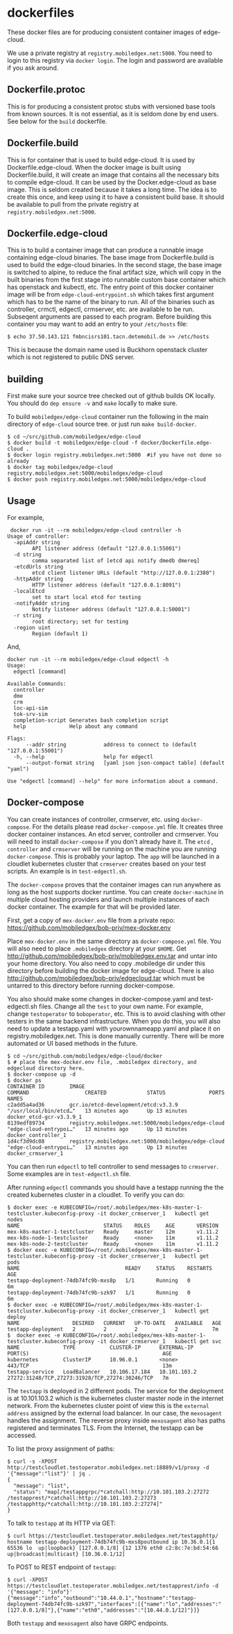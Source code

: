 # dockerfiles

These docker files are for producing consistent container images of edge-cloud.

We use a private registry at `registry.mobiledgex.net:5000`. You need to login to this registry via `docker login`. The login and password are available if you ask around.

## Dockerfile.protoc

This is for producing a consistent protoc stubs with versioned base tools from known sources. It is not essential, as it is seldom done by end users. See below for the `build` dockerfile.  

## Dockerfile.build

This is for container that is used to build edge-cloud. It is used by Dockerfile.edge-cloud.  When the docker image is built
using Dockerfile.build, it will create an image that contains all the necessary bits to compile edge-cloud.  It can be used
by the Docker.edge-cloud as base image.  This is seldom created because it takes a long time. The idea is to create this once, and keep using it to have a consistent build base. It should be available to pull from the private registry at `registry.mobiledgex.net:5000`.  

## Dockerfile.edge-cloud

This is to build a container image that can produce a runnable image containing edge-cloud binaries. The base image from 
Dockerfile.build is used to build the edge-cloud binaries. In the second stage, the base image is switched to alpine, to 
reduce the final artifact size, which will copy in the built binaries from the first stage into runnable custom base
container which has openstack and kubectl, etc. The entry point of this docker container image will be from `edge-cloud-entrypoint.sh` which takes first
argument which has to be the name of the binary to run.  All of the binaries such as controller, crmctl, edgectl, crmserver, etc. are available to be run. Subseqent arguments are passed to each program.
Before building this container you may want to add an entry to your `/etc/hosts` file:

```
$ echo 37.50.143.121 fmbncisrs101.tacn.detemobil.de >> /etc/hosts
```

This is because the domain name used is Buckhorn openstack cluster which is not registered to public DNS server.  


## building

First make sure your source tree checked out of github builds OK locally.  You should do `dep ensure -v` and `make` locally to make sure.

To build `mobiledgex/edge-cloud` container run the following in the main directory of `edge-cloud` source tree.
or just run `make build-docker`.


```
$ cd ~/src/github.com/mobiledgex/edge-cloud
$ docker build -t mobiledgex/edge-cloud -f docker/Dockerfile.edge-cloud .
$ docker login registry.mobiledgex.net:5000  #if you have not done so already
$ docker tag mobiledgex/edge-cloud registry.mobiledgex.net:5000/mobiledgex/edge-cloud
$ docker push registry.mobiledgex.net:5000/mobiledgex/edge-cloud
```

## Usage

For example,


```
 docker run -it --rm mobiledgex/edge-cloud controller -h
Usage of controller:
  -apiAddr string
        API listener address (default "127.0.0.1:55001")
  -d string
        comma separated list of [etcd api notify dmedb dmereq]
  -etcdUrls string
        etcd client listener URLs (default "http://127.0.0.1:2380")
  -httpAddr string
        HTTP listener address (default "127.0.0.1:8091")
  -localEtcd
        set to start local etcd for testing
  -notifyAddr string
        Notify listener address (default "127.0.0.1:50001")
  -r string
        root directory; set for testing
  -region uint
        Region (default 1)
```

And,


```
docker run -it --rm mobiledgex/edge-cloud edgectl -h
Usage:
  edgectl [command]

Available Commands:
  controller
  dme
  crm
  loc-api-sim
  tok-srv-sim
  completion-script Generates bash completion script
  help              Help about any command

Flags:
      --addr string            address to connect to (default "127.0.0.1:55001")
  -h, --help                   help for edgectl
      --output-format string   [yaml json json-compact table] (default "yaml")

Use "edgectl [command] --help" for more information about a command.
```

## Docker-compose

You can create instances of controller, crmserver, etc. using `docker-compose`.
For the details please read `docker-compose.yml` file.  It creates three docker container
instances.  An etcd server, controller and crmserver.  You will need to install `docker-compose` if you don't already have it.  The `etcd` , `controller` and `crmserver` will be running on the machine you are running `docker-compose`.  This is probably your laptop. The `app` will be launched in a cloudlet kubernetes cluster that `crmserver` creates based on your test scripts.  An example is in `test-edgectl.sh`.

The `docker-compose` proves that the container images can run anywhere as long as the host supports docker runtime. You can create `docker-machine` in multiple cloud hosting providers and launch multiple instances of each docker container.  The example for that will be provided later.

First, get a copy of `mex-docker.env` file from a private repo: https://github.com/mobiledgex/bob-priv/mex-docker.env

Place `mex-docker.env` in the same directory as `docker-compose.yml` file.
You will also need to place `.mobiledgex` directory at your `$HOME`.
Get http://github.com/mobiledgex/bob-priv/mobiledgex.env.tar and untar
into your home directory. You also need to copy .mobiledge dir under this directory before building the docker image for edge-cloud. There is also http://github.com/mobiledgex/bob-priv/edgecloud.tar which must be untarred to this directory before running docker-compose.

You also should make some changes in docker-compose.yaml and test-edgectl.sh files. Change all the `test` to your own name.  For example,
change `testoperator` to `boboperator`, etc.
This is to avoid clashing with other testers in the same backend infrastructure.  When you do this, you will also need to update a testapp.yaml with yourownnameapp.yaml and place it on registry.mobiledgex.net.  This is done manually currently. There will be more automated or UI based methods in the future.

```
$ cd ~/src/github.com/mobiledgex/edge-cloud/docker
$ # place the mex-docker.env file, .mobiledgex directory, and edgecloud directory here.
$ docker-compose up -d
$ docker ps
CONTAINER ID        IMAGE                                                COMMAND                  CREATED             STATUS              PORTS               NAMES
c2add5a4ad36        gcr.io/etcd-development/etcd:v3.3.9                  "/usr/local/bin/etcd…"   13 minutes ago      Up 13 minutes                           docker_etcd-gcr-v3.3.9_1
8139edf89734        registry.mobiledgex.net:5000/mobiledgex/edge-cloud   "edge-cloud-entrypoi…"   13 minutes ago      Up 13 minutes                           docker_controller_1
1d4cf3d9dc08        registry.mobiledgex.net:5000/mobiledgex/edge-cloud   "edge-cloud-entrypoi…"   13 minutes ago      Up 13 minutes                           docker_crmserver_1
```

You can then run `edgectl` to tell controller to send messages to `crmserver`.
Some examples are in `test-edgectl.sh` file.

After running `edgectl` commands you should have a testapp running the the created kubernetes cluster in a cloudlet. 
To verify you can do:

```
$ docker exec -e KUBECONFIG=/root/.mobiledgex/mex-k8s-master-1-testcluster.kubeconfig-proxy -it docker_crmserver_1   kubectl get  nodes
NAME                           STATUS    ROLES     AGE       VERSION
mex-k8s-master-1-testcluster   Ready     master    12m       v1.11.2
mex-k8s-node-1-testcluster     Ready     <none>    11m       v1.11.2
mex-k8s-node-2-testcluster     Ready     <none>    11m       v1.11.2
$ docker exec -e KUBECONFIG=/root/.mobiledgex/mex-k8s-master-1-testcluster.kubeconfig-proxy -it docker_crmserver_1   kubectl get  pods
NAME                                  READY     STATUS    RESTARTS   AGE
testapp-deployment-74db74fc9b-mxs8p   1/1       Running   0          6m
testapp-deployment-74db74fc9b-szk97   1/1       Running   0          6m
$ docker exec -e KUBECONFIG=/root/.mobiledgex/mex-k8s-master-1-testcluster.kubeconfig-proxy -it docker_crmserver_1   kubectl get deploy
NAME                 DESIRED   CURRENT   UP-TO-DATE   AVAILABLE   AGE
testapp-deployment   2         2         2            2           7m
$  docker exec -e KUBECONFIG=/root/.mobiledgex/mex-k8s-master-1-testcluster.kubeconfig-proxy -it docker_crmserver_1   kubectl get svc
NAME              TYPE           CLUSTER-IP      EXTERNAL-IP    PORT(S)                                           AGE
kubernetes        ClusterIP      10.96.0.1       <none>         443/TCP                                           13m
testapp-service   LoadBalancer   10.106.17.184   10.101.103.2   27272:31248/TCP,27273:31928/TCP,27274:30246/TCP   7m
```

The `testapp` is deployed in 2 different pods.  The service for the deployment is at 10.101.103.2 which is the kubernetes
cluster master node in the internet network.  From the kubernetes cluster point of view this is the `external address`
assigned by the external load balancer.  In our case, the `mexosagent` handles the assignment.  The reverse proxy
inside `mexosagent` also has paths registered and terminates TLS.  From the Internet, the testapp can be accessed.

To list the proxy assignment of paths:

```
$ curl -s -XPOST  http://testcloudlet.testoperator.mobiledgex.net:18889/v1/proxy -d '{"message":"list"}' | jq .
{
  "message": "list",
  "status": "map[/testappgrpc/*catchall:http://10.101.103.2:27272 /testapprest/*catchall:http://10.101.103.2:27273 /testapphttp/*catchall:http://10.101.103.2:27274]"
}
```

To talk to `testapp` at its HTTP via GET:

```
$ curl https://testcloudlet.testoperator.mobiledgex.net/testapphttp/
hostname testapp-deployment-74db74fc9b-mxs8poutbound ip 10.36.0.1{1 65536 lo  up|loopback} [127.0.0.1/8] {12 1376 eth0 c2:8c:7e:bd:54:66 up|broadcast|multicast} [10.36.0.1/12]
```

To POST to REST endpoint of `testapp`:

```
$ curl -XPOST https://testcloudlet.testoperator.mobiledgex.net/testapprest/info -d '{"message": "info"}'
{"message":"info","outbound":"10.44.0.1","hostname":"testapp-deployment-74db74fc9b-szk97","interfaces":[{"name":"lo","addresses":"[127.0.0.1/8]"},{"name":"eth0","addresses":"[10.44.0.1/12]"}]}
```

Both `testapp` and `mexosagent` also have GRPC endpoints.
